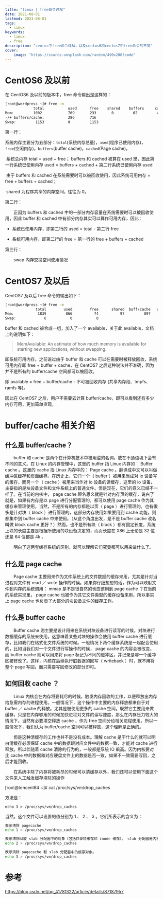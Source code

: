 ```yaml
---
title: "linux | free命令详解" 
date: 2021-08-01
lastmod: 2021-08-01
tags: 
  - linux
keywords:
  - linux
  - free
description: "centos中free命令详解，以及centos6和centos7中free命令的不同" 
cover:
    image: "https://source.unsplash.com/random/400x200?code"
---
```


# CentOS6 及以前

在 CentOS6 及以前的版本中，free 命令输出是这样的：

```bash
[root@wordpress ~]# free -m
             total           used      free    shared    buffers     cached
Mem:         1002            769       233       0         62         421
-/+ buffers/cache:           286       716
Swap:         1153           0         1153
```

第一行：

​	系统内存主要分为五部分：`total`(系统内存总量)，`used`(程序已使用内存)，`free`(空闲内存)，`buffers`(buffer cache)，`cached`(Page cache)。

​	系统总内存 total = used + free； buffers 和 cached 被算在 used 里，因此第一行系统已使用内存 used = buffers + cached + 第二行系统已使用内存 used

​	由于 buffers 和 cached 在系统需要时可以被回收使用，因此系统可用内存 = free + buffers + cached；

​	shared 为程序共享的内存空间，往往为 0。

第二行：

　　正因为 buffers 和 cached 中的一部分内存容量在系统需要时可以被回收使用，因此 buffer 和 cached 中有部分内存其实可以算作可用内存，因此：

- 系统已使用内存，即第二行的 used = total - 第二行 free

- 系统可用内存，即第二行的 free = 第一行的 free + buffers + cached

第三行：

　　swap 内存交换空间使用情况

# CentOS7 及以后

CentOS7 及以后 free 命令的输出如下：

```bash
[root@wordpress ~]# free -m
              total        used        free      shared  buff/cache   available
Mem:           1839         866          74          97         897         695
Swap:             0           0           0
```

buffer 和 cached 被合成一组，加入了一个 available，关于此 available，文档上的说明如下：

> MemAvailable: An estimate of how much memory is available for starting new applications, without swapping.

即系统可用内存，之前说过由于 buffer 和 cache 可以在需要时被释放回收，系统可用内存即 free + buffer + cache，在 CentOS7 之后这种说法并不准确，因为并不是所有的 buffer/cache 空间都可以被回收。

即 available = free + buffer/cache - 不可被回收内存 (共享内存段、tmpfs、ramfs 等)。

因此在 CentOS7 之后，用户不需要去计算 buffer/cache，即可以看到还有多少内存可用，更加简单直观。

# buffer/cache 相关介绍

## 什么是 buffer/cache？

　　buffer 和 cache 是两个在计算机技术中被用滥的名词，放在不通语境下会有不同的意义。在 Linux 的内存管理中，这里的 buffer 指 Linux 内存的： Buffer cache 。这里的 cache 指 Linux 内存中的： Page cache 。翻译成中文可以叫做缓冲区缓存和页面缓存。在历史上，它们一个（ buffer ）被用来当成对 io 设备写的缓存，而另一个（ cache ）被用来当作对 io 设备的读缓存，这里的 io 设备，主要指的是块设备文件和文件系统上的普通文件。但是现在，它们的意义已经不一样了。在当前的内核中， page cache 顾名思义就是针对内存页的缓存，说白了就是，如果有内存是以 page 进行分配管理的，都可以使用 page cache 作为其缓存来管理使用。当然，不是所有的内存都是以页（ page ）进行管理的，也有很多是针对块（ block ）进行管理的，这部分内存使用如果要用到 cache 功能，则都集中到 buffer cache 中来使用。（从这个角度出发，是不是 buffer cache 改名叫做 block cache 更好？）然而，也不是所有块（ block ）都有固定长度，系统上块的长度主要是根据所使用的块设备决定的，而页长度在 X86 上无论是 32 位还是 64 位都是 4k 。

　　明白了这两套缓存系统的区别，就可以理解它们究竟都可以用来做什么了。

## 什么是 page cache

　　Page cache 主要用来作为文件系统上的文件数据的缓存来用，尤其是针对当进程对文件有 read ／ write 操作的时候。如果你仔细想想的话，作为可以映射文件到内存的系统调用： mmap 是不是很自然的也应该用到 page cache ？在当前的系统实现里， page cache 也被作为其它文件类型的缓存设备来用，所以事实上 page cache 也负责了大部分的块设备文件的缓存工作。

## 什么是 buffer cache

　　Buffer cache 则主要是设计用来在系统对块设备进行读写的时候，对块进行数据缓存的系统来使用。这意味着某些对块的操作会使用 buffer cache 进行缓存，比如我们在格式化文件系统的时候。一般情况下两个缓存系统是一起配合使用的，比如当我们对一个文件进行写操作的时候， page cache 的内容会被改变，而 buffer cache 则可以用来将 page 标记为不同的缓冲区，并记录是哪一个缓冲区被修改了。这样，内核在后续执行脏数据的回写（ writeback ）时，就不用将整个 page 写回，而只需要写回修改的部分即可。

## 如何回收 cache ？

　　Linux 内核会在内存将要耗尽的时候，触发内存回收的工作，以便释放出内存给急需内存的进程使用。一般情况下，这个操作中主要的内存释放都来自于对 buffer ／ cache 的释放。尤其是被使用更多的 cache 空间。既然它主要用来做缓存，只是在内存够用的时候加快进程对文件的读写速度，那么在内存压力较大的情况下，当然有必要清空释放 cache ，作为 free 空间分给相关进程使用。所以一般情况下，我们认为 buffer/cache 空间可以被释放，这个理解是正确的。

　　但是这种清缓存的工作也并不是没有成本。理解 cache 是干什么的就可以明白清缓存必须保证 cache 中的数据跟对应文件中的数据一致，才能对 cache 进行释放。所以伴随着 cache 清除的行为的，一般都是系统 IO 飙高。因为内核要对比 cache 中的数据和对应硬盘文件上的数据是否一致，如果不一致需要写回，之后才能回收。

　　在系统中除了内存将被耗尽的时候可以清缓存以外，我们还可以使用下面这个文件来人工触发缓存清除的操作

[root@tencent64 ~]# cat /proc/sys/vm/drop_caches

方法是：

```textile
echo 3 > /proc/sys/vm/drop_caches
```

当然，这个文件可以设置的值分别为 1 、 2 、 3 。它们所表示的含义为：

```bash
表示清除 pagecache 
echo 1 > /proc/sys/vm/drop_caches

表示清除回收 slab 分配器中的对象（包括目录项缓存和 inode 缓存）。 slab 分配器是内核中管理内存的一种机制，其中很多缓存数据实现都是用的 pagecache 
echo 2 > /proc/sys/vm/drop_caches

表示清除 pagecache 和 slab 分配器中的缓存对象。
echo 3 > /proc/sys/vm/drop_caches
```

# 参考

<https://blog.csdn.net/qq_41781322/article/details/87187957>
